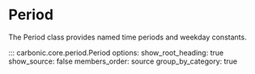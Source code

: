 # Period

The Period class provides named time periods and weekday constants.

::: carbonic.core.period.Period
    options:
      show_root_heading: true
      show_source: false
      members_order: source
      group_by_category: true